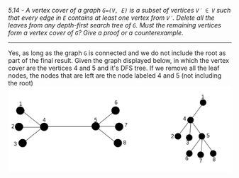 *5.14 - A vertex cover of a graph `G=(V, E)` is a subset of vertices `V′ ∈ V` such that every edge in `E` contains at least one vertex from `V′`. Delete all the leaves from any depth-first search tree of `G`. Must the remaining vertices form a vertex cover of `G`? Give a proof or a counterexample.*  
***
Yes, as long as the graph `G` is connected and we do not include the root as part of the final result. Given the graph displayed below, in which the vertex cover are the vertices 4 and 5 and it's DFS tree. If we remove all the leaf nodes, the nodes that are left are the node labeled 4 and 5 (not including the root)
![graph_and_tree](https://github.com/jonathantorres/bookshelf/blob/master/adm/ch5/img/5-14.jpg)
